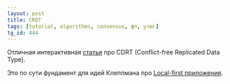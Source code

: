 ```yaml
---
layout: post
title: CRDT
tags: [tutorial, algorithms, consensus, фп, утюг]
tg_id: 444
---
```

Отличная интерактивная [статья](https://jakelazaroff.com/words/an-interactive-intro-to-crdts/) про CDRT (Conflict-free Replicated Data Type).

Это по сути фундамент для идей Клеппмана про [Local-first приложения](/2022/02/17/local-first-software.html).
